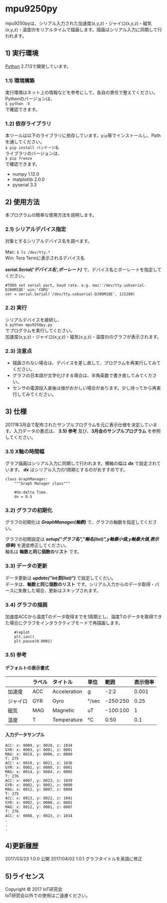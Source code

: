 mpu9250py
======================

mpu9250pyは、シリアル入力された加速度(x,y,z)・ジャイロ(x,y,z)・磁気(x,y,z)・温度(t)をリアルタイムで描画します。描画はシリアル入力に同期して行われます。

## 1) 実行環境
[Python](https://www.python.org) 2.7.13で開発しています。

### 1.1) 環境構築 ###
実行環境はネット上の情報などを参考にして、各自の責任で整えてください。<br/>Pythonのバージョンは、<br/>`$ python -V`<br/>で確認できます。

### 1.2) 依存ライブラリ ###
本ツールは以下のライブラリに依存しています。`pip`等でインストールし、Pathを通してください。<br/> `$ pip install パッケージ名`<br/>ライブラリのバージョンは、<br/>`$ pip freeze`<br/>で確認できます。

- numpy 1.12.0
- matplotlib 2.0.0
- pyserial 3.3

## 2) 使用方法
本プログラムの簡単な使用方法を説明します。
### 2.1) シリアルデバイス指定 ###
対象とするシリアルデバイス名を調べます。<br/><br/>Mac: `$ ls /dev/tty.*`<br/>Win: Tera Termに表示されるデバイス名<br/><br/> ***serial.Serial('デバイス名',ボーレート)*** で、デバイス名とボーレートを指定してください。

```
#TODO set serial port, baud rate. e.g. mac:'/dev/tty.usbserial-DJ00M1QE' win:'COM3'
ser = serial.Serial('/dev/tty.usbserial-DJ00M1QE', 115200)
```

### 2.2) 実行 ###
シリアルデバイスを接続し、<br/>`$ python mpu9250py.py`<br/>でプログラムを実行してください。<br/>加速度(x,y,z)・ジャイロ(x,y,z)・磁気(x,y,z)・温度(t)のグラフが表示されます。


### 2.3) 注意点 ###
+ 描画されない場合は、デバイスを差し直して、プログラムを再実行してみてください。
+ グラフの日本語が文字化けする場合は、半角英数で書き直してみてください。
+ センサの電源投入直後は値がおかしい場合があります。少し待ってから再実行してみてください。

## 3) 仕様
2017年3月会で配布されたサンプルプログラムを元に表示仕様を決定しています。入力データの書式は、 **3.5) 参考** 及び、**3月会のサンプルプログラム** を参照してください。

### 3.1) X軸の時間幅 ###
グラフ描画はシリアル入力に同期して行われます。横軸の幅は ***dx*** で設定されています。 ***dx*** はシリアル入力の1周期とするのがおすすめです。

```
class GraphManager:
    """Graph Manager class"""

    #dx:delta Time.
    dx = 0.5
```

### 3.2) グラフの初期化 ###
グラフの初期化は ***GraphManager(軸数)*** で、グラフの軸数を指定してください。

グラフの初期設定は ***setup("グラフ名","軸名(list)",y軸最小値,y軸最大値,表示倍率)*** を適宜修正してください。<br/>軸名は **軸数と同じ個数のリスト** です。

### 3.3) データの更新 ###
データ更新は ***update("int型(list)")*** で設定してくだい。<br/>データは、**軸数と同じ個数のリスト** です。シリアル入力からのデータ取得・パースに失敗した場合、更新はスキップされます。

### 3.4) グラフの描画 ###
加速度ACCから温度Tのデータ取得までを1周期とし、温度Tのデータを取得できた場合にグラフをインタラクティブモードで再描画します。

```
	#replot
	plt.ion()
	plt.pause(0.0001)
```

### 3.5) 参考 ###

#### デフォルトの表示書式 ####

||ラベル|タイトル|単位|範囲|表示倍率|
|:---|:---|:---|:---|:---|:---|
|加速度| ACC |Acceleration|g|-2:2|0.001|
|ジャイロ| GYR |Gyro|°/sec|-250:250|0.25|
|磁気| MAG |Magnetic|uT|-100:100|1|
|温度| T |Temperature|°C|0:50|0.1|


#### 入力データサンプル ####
```
ACC: x: 0009, y: 0020, z: 1034
GYR: x: 0003, y: 0001, z: 0001
MAG: x: 0019, y: 0006, z: 0009
T: 275
ACC: x: 0010, y: 0021, z: 1036
GYR: x: 0002, y: 0000, z: 0001
MAG: x: 0014, y: 0004, z: 0005
T: 276
ACC: x: 0007, y: 0023, z: 1039
GYR: x: 0002, y: 0001, z: 0000
MAG: x: 0012, y: 0007, z: 0004
T: 275
ACC: x: 0013, y: 0022, z: 1041
GYR: x: 0002, y: 0000, z: 0001
MAG: x: 0012, y: 0001, z: 0007
T: 276
ACC: x: 0008, y: 0023, z: 1034
.
.
.
```

## 4)更新履歴

2017/03/23  1.0.0    公開
2017/04/02  1.0.1    グラフタイトルを英語に修正

## 5)ライセンス
Copyright &copy; 2017 IoT研究会<br/>
IoT研究会以外での使用はご遠慮ください。
